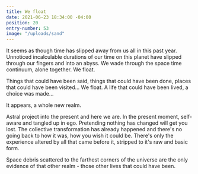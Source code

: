 ```yaml
---
title: We float
date: 2021-06-23 18:34:00 -04:00
position: 20
entry-number: 53
image: "/uploads/sand"
---
```


It seems as though time has slipped away from us all in this past year. Unnoticed incalculable durations of our time on this planet have slipped through our fingers and into an abyss. We wade through the space time continuum, alone together.  We float. 

Things that could have been said, things that could have been done, places that could have been visited... We float. A life that could have been lived, a choice was made... 

It appears, a whole new realm.

Astral project into the present and here we are. In the present moment, self-aware and tangled up in ego. Pretending nothing has changed will get you lost. The collective transformation has already happened and there's no going back to how it was, how you wish it could be. There's only the experience altered by all that came before it, stripped to it's raw and basic form. 

Space debris scattered to the farthest corners of the universe are the only evidence of that other realm - those other lives that could have been.  

